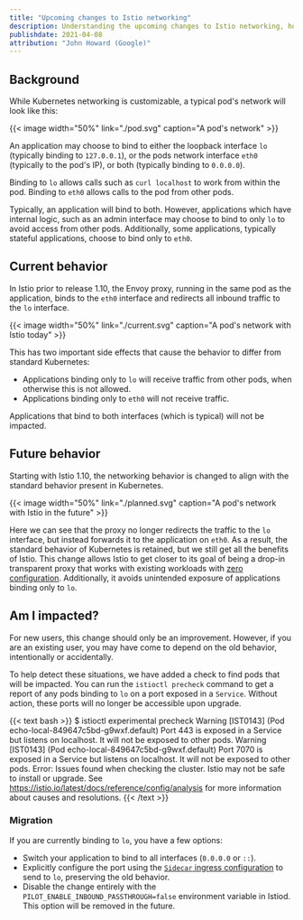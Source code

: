 ```yaml
---
title: "Upcoming changes to Istio networking"
description: Understanding the upcoming changes to Istio networking, how they may impact your cluster, and what action to take.
publishdate: 2021-04-08
attribution: "John Howard (Google)"
---
```


## Background

While Kubernetes networking is customizable, a typical pod's network will look like this:

{{< image width="50%" link="./pod.svg" caption="A pod's network" >}}

An application may choose to bind to either the loopback interface `lo` (typically binding to `127.0.0.1`), or the pods network interface `eth0` (typically to the pod's IP), or both (typically binding to `0.0.0.0`).

Binding to `lo` allows calls such as `curl localhost` to work from within the pod.
Binding to `eth0` allows calls to the pod from other pods.

Typically, an application will bind to both.
However, applications which have internal logic, such as an admin interface may choose to bind to only `lo` to avoid access from other pods.
Additionally, some applications, typically stateful applications, choose to bind only to `eth0`.

## Current behavior

In Istio prior to release 1.10, the Envoy proxy, running in the same pod as the application, binds to the `eth0` interface and redirects all inbound traffic to the `lo` interface.

{{< image width="50%" link="./current.svg" caption="A pod's network with Istio today" >}}

This has two important side effects that cause the behavior to differ from standard Kubernetes:

* Applications binding only to `lo` will receive traffic from other pods, when otherwise this is not allowed.
* Applications binding only to `eth0` will not receive traffic.

Applications that bind to both interfaces (which is typical) will not be impacted.

## Future behavior

Starting with Istio 1.10, the networking behavior is changed to align with the standard behavior present in Kubernetes.

{{< image width="50%" link="./planned.svg" caption="A pod's network with Istio in the future" >}}

Here we can see that the proxy no longer redirects the traffic to the `lo` interface, but instead forwards it to the application on `eth0`.
As a result, the standard behavior of Kubernetes is retained, but we still get all the benefits of Istio.
This change allows Istio to get closer to its goal of being a drop-in transparent proxy that works with existing workloads with [zero configuration](/blog/2021/zero-config-istio/).
Additionally, it avoids unintended exposure of applications binding only to `lo`.

## Am I impacted?

For new users, this change should only be an improvement.
However, if you are an existing user, you may have come to depend on the old behavior, intentionally or accidentally.

To help detect these situations, we have added a check to find pods that will be impacted.
You can run the `istioctl precheck` command to get a report of any pods binding to `lo` on a port exposed in a `Service`.
Without action, these ports will no longer be accessible upon upgrade.

{{< text bash >}}
$ istioctl experimental precheck
Warning [IST0143] (Pod echo-local-849647c5bd-g9wxf.default) Port 443 is exposed in a Service but listens on localhost. It will not be exposed to other pods.
Warning [IST0143] (Pod echo-local-849647c5bd-g9wxf.default) Port 7070 is exposed in a Service but listens on localhost. It will not be exposed to other pods.
Error: Issues found when checking the cluster. Istio may not be safe to install or upgrade.
See https://istio.io/latest/docs/reference/config/analysis for more information about causes and resolutions.
{{< /text >}}

### Migration

If you are currently binding to `lo`, you have a few options:

* Switch your application to bind to all interfaces (`0.0.0.0` or `::`).
* Explicitly configure the port using the [`Sidecar` ingress configuration](/docs/reference/config/networking/sidecar/#IstioIngressListener) to send to `lo`, preserving the old behavior.
* Disable the change entirely with the `PILOT_ENABLE_INBOUND_PASSTHROUGH=false` environment variable in Istiod. This option will be removed in the future.
